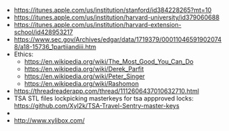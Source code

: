 - https://itunes.apple.com/us/institution/stanford/id384228265?mt=10
- https://itunes.apple.com/us/institution/harvard-university/id379060688
- https://itunes.apple.com/us/institution/harvard-extension-school/id428953217
- https://www.sec.gov/Archives/edgar/data/1719379/000110465919020748/a18-15736_1partiiandiii.htm
- Ethics:
  - https://en.wikipedia.org/wiki/The_Most_Good_You_Can_Do
  - https://en.wikipedia.org/wiki/Derek_Parfit
  - https://en.wikipedia.org/wiki/Peter_Singer
  - https://en.wikipedia.org/wiki/Rashomon
- https://threadreaderapp.com/thread/1112606437010632710.html
- TSA STL files lockpicking masterkeys for tsa appproved locks: https://github.com/Xyl2k/TSA-Travel-Sentry-master-keys 
- 
- http://www.xylibox.com/
